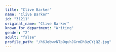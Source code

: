 ```yaml
---
title: "Clive Barker"
name: "Clive Barker"
id: "31211"
original_name: "Clive Barker"
known_for_department: "Writing"
gender: "2"
adult: "false"
profile_path: "/h6JebwvNTpOquhJGrmDh8zCYjQZ.jpg"
---
```

